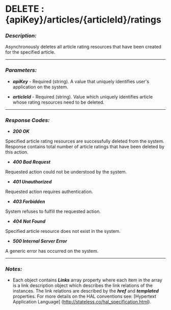 
# DELETE : {apiKey}/articles/{articleId}/ratings 

### *Description:* 
Asynchronously deletes all article rating resources that have been created for the specified article. 



* * *
### *Parameters:*


- ***apiKey*** - Required (string). A value that uniquely identifies user&#39;s application on the system. 


- ***articleId*** - Required (string). Value which uniquely identifies article whose rating resources need to be deleted. 


* * *
### *Response Codes:*


- ***200  OK*** 

 Specified article rating resources are successfully deleted from the system. Response contains total number of article ratings that have been deleted by this action. 


- ***400  Bad Request*** 

 Requested action could not be understood by the system. 


- ***401  Unauthorized*** 

 Requested action requires authentication. 


- ***403  Forbidden*** 

 System refuses to fulfill the requested action. 


- ***404  Not Found*** 

 Specified article resource does not exist in the system. 


- ***500  Internal Server Error*** 

 A generic error has occurred on the system. 



* * *
### *Notes:* 
- Each object contains ***Links*** array property where each item in the array is a link description object which describes the link relations of the instances. The link relations are described by the ***href*** and ***templated*** properties. For more details on the HAL conventions see: [Hypertext Application Language] (http://stateless.co/hal_specification.html).

